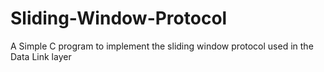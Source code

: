# Sliding-Window-Protocol
A Simple C program to implement the sliding window protocol used in the Data Link layer
